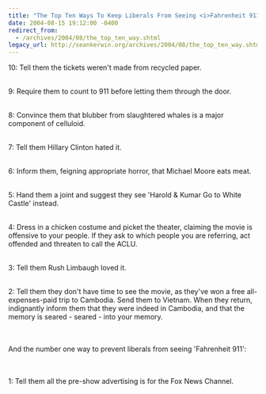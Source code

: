 ```yaml
---
title: "The Top Ten Ways To Keep Liberals From Seeing <i>Fahrenheit 911</i>"
date: 2004-08-15 19:12:00 -0400
redirect_from:
  - /archives/2004/08/the_top_ten_way.shtml
legacy_url: http://seankerwin.org/archives/2004/08/the_top_ten_way.shtml
---
```

<p>
10: Tell them the tickets weren't made from recycled paper.<br /><br />

9: Require them to count to 911 before letting them through the door.<br /><br />

8: Convince them that blubber from slaughtered whales is a major component of celluloid.<br /><br />

7: Tell them Hillary Clinton hated it.<br /><br />

6: Inform them, feigning appropriate horror, that Michael Moore eats meat.<br /><br />

5: Hand them a joint and suggest they see 'Harold & Kumar Go to White Castle' instead.<br /><br />

4: Dress in a chicken costume and picket the theater, claiming the movie is offensive to your people.  If they ask to which people you are referring, act offended and threaten to call the ACLU.<br /><br />

3: Tell them Rush Limbaugh loved it.<br /><br />

2: Tell them they don't have time to see the movie, as they've won a free all-expenses-paid trip to Cambodia.  Send them to Vietnam.  When they return, indignantly inform them that they were indeed in Cambodia, and that the memory is seared - seared - into your memory.<br /><br /><br />

And the number one way to prevent liberals from seeing 'Fahrenheit 911':
<br /><br /><br />

1: Tell them all the pre-show advertising is for the Fox News Channel.
</p>
